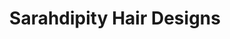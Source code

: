 ---
title: "Sarahdipity Hair Designs"
url: /grand-junction/sarahdipity-hair-designs/
shop: Friseur
---
